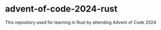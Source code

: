 # advent-of-code-2024-rust
This repository used for learning in Rust by attending Advent of Code 2024
